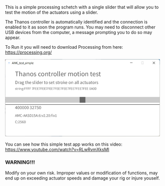 This is a simple processing schetch with a single slider that will allow you to test the motion of the actuators using a slider.

The Thanos controller is automatically identified and the connection is enabled to it as soon the program runs. 
You may need to disconnect other USB devices from the computer, a message prompting you to do so may appear.

To Run it you will need to download Processing from here:
https://processing.org/



![Alt Text](https://github.com/tronicgr/AMC-AASD15A-Firmware/blob/master/Thanos-utility/Thanos-motion-test-simple/Thanos_motion_test_simple.jpg)


You can see how this simple test app works on this video:
https://www.youtube.com/watch?v=RLwRvmXksMI


### WARNING!!!
Modify on your own risk. Improper values or modification of functions, may end up on exceeding actuator speeds and damage your rig or injure youself.

